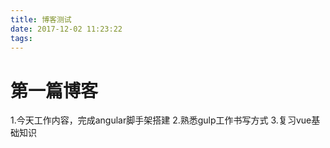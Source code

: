 ```yaml
---
title: 博客测试
date: 2017-12-02 11:23:22
tags:
---
```

# 第一篇博客

1.今天工作内容，完成angular脚手架搭建
2.熟悉gulp工作书写方式
3.复习vue基础知识